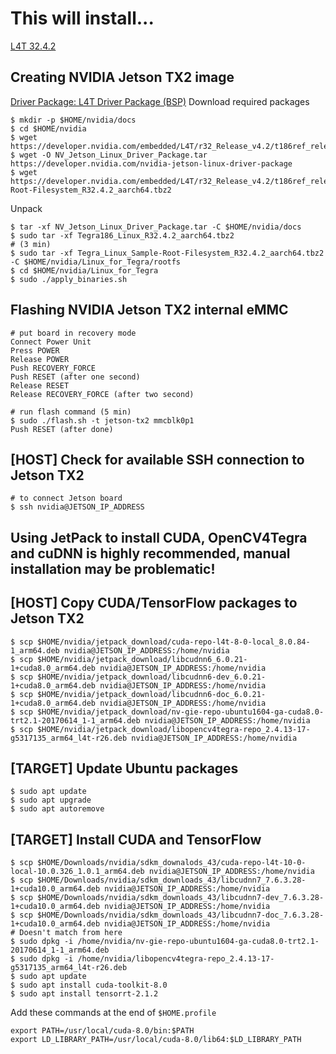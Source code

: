 <!-- # Building a Jetson TX2 image and flashing it to eMMC
[Link to required NVIDIA packages](https://github.com/kozyilmaz/nvidia-jetson-rt#nvidia-jetson-tx2-configuration) -->

# This will install...
[L4T 32.4.2](https://developer.nvidia.com/embedded/linux-tegra-r32.4.2)

## Creating NVIDIA Jetson TX2 image
[Driver Package: L4T Driver Package (BSP)](https://developer.nvidia.com/embedded/L4T/r32_Release_v4.2/t186ref_release_aarch64/Tegra186_Linux_R32.4.2_aarch64.tbz2)
Download required packages
```shell
$ mkdir -p $HOME/nvidia/docs
$ cd $HOME/nvidia
$ wget https://developer.nvidia.com/embedded/L4T/r32_Release_v4.2/t186ref_release_aarch64/Tegra186_Linux_R32.4.2_aarch64.tbz2
$ wget -O NV_Jetson_Linux_Driver_Package.tar https://developer.nvidia.com/nvidia-jetson-linux-driver-package
$ wget https://developer.nvidia.com/embedded/L4T/r32_Release_v4.2/t186ref_release_aarch64/Tegra_Linux_Sample-Root-Filesystem_R32.4.2_aarch64.tbz2
```

Unpack
```shell
$ tar -xf NV_Jetson_Linux_Driver_Package.tar -C $HOME/nvidia/docs
$ sudo tar -xf Tegra186_Linux_R32.4.2_aarch64.tbz2
# (3 min)
$ sudo tar -xf Tegra_Linux_Sample-Root-Filesystem_R32.4.2_aarch64.tbz2 -C $HOME/nvidia/Linux_for_Tegra/rootfs
$ cd $HOME/nvidia/Linux_for_Tegra
$ sudo ./apply_binaries.sh
```

## Flashing NVIDIA Jetson TX2 internal eMMC
```shell
# put board in recovery mode
Connect Power Unit
Press POWER
Release POWER
Push RECOVERY_FORCE
Push RESET (after one second)
Release RESET
Release RECOVERY_FORCE (after two second)

# run flash command (5 min)
$ sudo ./flash.sh -t jetson-tx2 mmcblk0p1
Push RESET (after done)
```

## [HOST] Check for available SSH connection to Jetson TX2
```shell
# to connect Jetson board
$ ssh nvidia@JETSON_IP_ADDRESS
```

## Using JetPack to install CUDA, OpenCV4Tegra and cuDNN is highly recommended, manual installation may be problematic!

## [HOST] Copy CUDA/TensorFlow packages to Jetson TX2
```shell
$ scp $HOME/nvidia/jetpack_download/cuda-repo-l4t-8-0-local_8.0.84-1_arm64.deb nvidia@JETSON_IP_ADDRESS:/home/nvidia
$ scp $HOME/nvidia/jetpack_download/libcudnn6_6.0.21-1+cuda8.0_arm64.deb nvidia@JETSON_IP_ADDRESS:/home/nvidia
$ scp $HOME/nvidia/jetpack_download/libcudnn6-dev_6.0.21-1+cuda8.0_arm64.deb nvidia@JETSON_IP_ADDRESS:/home/nvidia
$ scp $HOME/nvidia/jetpack_download/libcudnn6-doc_6.0.21-1+cuda8.0_arm64.deb nvidia@JETSON_IP_ADDRESS:/home/nvidia
$ scp $HOME/nvidia/jetpack_download/nv-gie-repo-ubuntu1604-ga-cuda8.0-trt2.1-20170614_1-1_arm64.deb nvidia@JETSON_IP_ADDRESS:/home/nvidia
$ scp $HOME/nvidia/jetpack_download/libopencv4tegra-repo_2.4.13-17-g5317135_arm64_l4t-r26.deb nvidia@JETSON_IP_ADDRESS:/home/nvidia
```

## [TARGET] Update Ubuntu packages
```shell
$ sudo apt update
$ sudo apt upgrade
$ sudo apt autoremove
```

## [TARGET] Install CUDA and TensorFlow
```shell
$ scp $HOME/Downloads/nvidia/sdkm_downalods_43/cuda-repo-l4t-10-0-local-10.0.326_1.0.1_arm64.deb nvidia@JETSON_IP_ADDRESS:/home/nvidia
$ scp $HOME/Downloads/nvidia/sdkm_downloads_43/libcudnn7_7.6.3.28-1+cuda10.0_arm64.deb nvidia@JETSON_IP_ADDRESS:/home/nvidia
$ scp $HOME/Downloads/nvidia/sdkm_downloads_43/libcudnn7-dev_7.6.3.28-1+cuda10.0_arm64.deb nvidia@JETSON_IP_ADDRESS:/home/nvidia
$ scp $HOME/Downloads/nvidia/sdkm_downloads_43/libcudnn7-doc_7.6.3.28-1+cuda10.0_arm64.deb nvidia@JETSON_IP_ADDRESS:/home/nvidia
# Doesn't match from here
$ sudo dpkg -i /home/nvidia/nv-gie-repo-ubuntu1604-ga-cuda8.0-trt2.1-20170614_1-1_arm64.deb
$ sudo dpkg -i /home/nvidia/libopencv4tegra-repo_2.4.13-17-g5317135_arm64_l4t-r26.deb
$ sudo apt update
$ sudo apt install cuda-toolkit-8.0
$ sudo apt install tensorrt-2.1.2
```

Add these commands at the end of `$HOME.profile`
```shell
export PATH=/usr/local/cuda-8.0/bin:$PATH
export LD_LIBRARY_PATH=/usr/local/cuda-8.0/lib64:$LD_LIBRARY_PATH
```
